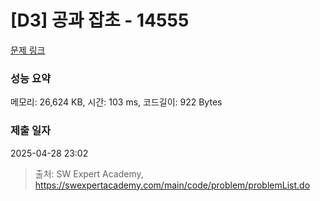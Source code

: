 # [D3] 공과 잡초 - 14555 

[문제 링크](https://swexpertacademy.com/main/code/problem/problemDetail.do?contestProbId=AYGtoa3qARcDFARC) 

### 성능 요약

메모리: 26,624 KB, 시간: 103 ms, 코드길이: 922 Bytes

### 제출 일자

2025-04-28 23:02



> 출처: SW Expert Academy, https://swexpertacademy.com/main/code/problem/problemList.do